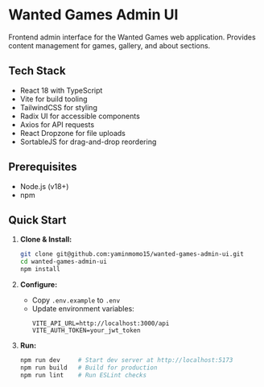 # Wanted Games Admin UI

Frontend admin interface for the Wanted Games web application. Provides content management for games, gallery, and about sections.

## Tech Stack
- React 18 with TypeScript
- Vite for build tooling
- TailwindCSS for styling
- Radix UI for accessible components
- Axios for API requests
- React Dropzone for file uploads
- SortableJS for drag-and-drop reordering

## Prerequisites
- Node.js (v18+)
- npm

## Quick Start

1. **Clone & Install:**
   ```bash
   git clone git@github.com:yaminmomo15/wanted-games-admin-ui.git
   cd wanted-games-admin-ui
   npm install
   ```

2. **Configure:**
   - Copy `.env.example` to `.env`
   - Update environment variables:
     ```
     VITE_API_URL=http://localhost:3000/api
     VITE_AUTH_TOKEN=your_jwt_token
     ```

3. **Run:**
   ```bash
   npm run dev     # Start dev server at http://localhost:5173
   npm run build   # Build for production
   npm run lint    # Run ESLint checks
   ```
